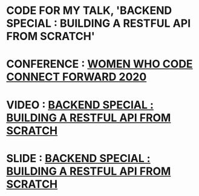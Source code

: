 # CODE FOR MY TALK, 'BACKEND SPECIAL : BUILDING A RESTFUL API FROM SCRATCH'
# CONFERENCE : [WOMEN WHO CODE CONNECT FORWARD 2020](https://connectforward.womenwhocode.dev/)

# VIDEO : [BACKEND SPECIAL : BUILDING A RESTFUL API FROM SCRATCH](https://www.youtube.com/watch?v=jce-tsUaqCs)
# SLIDE : [BACKEND SPECIAL : BUILDING A RESTFUL API FROM SCRATCH](https://speakerdeck.com/karenefereyan/backend-special-building-a-restful-api-from-scratch)
